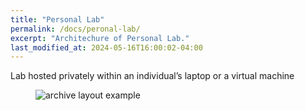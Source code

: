 ```yaml
---
title: "Personal Lab"
permalink: /docs/peronal-lab/
excerpt: "Architechure of Personal Lab."
last_modified_at: 2024-05-16T16:00:02-04:00
---
```


Lab hosted privately within an individual’s laptop or a virtual machine

<figure>
  <img src="{{ '/images/personal-lab.png' | relative_url }}" alt="archive layout example">
</figure>
